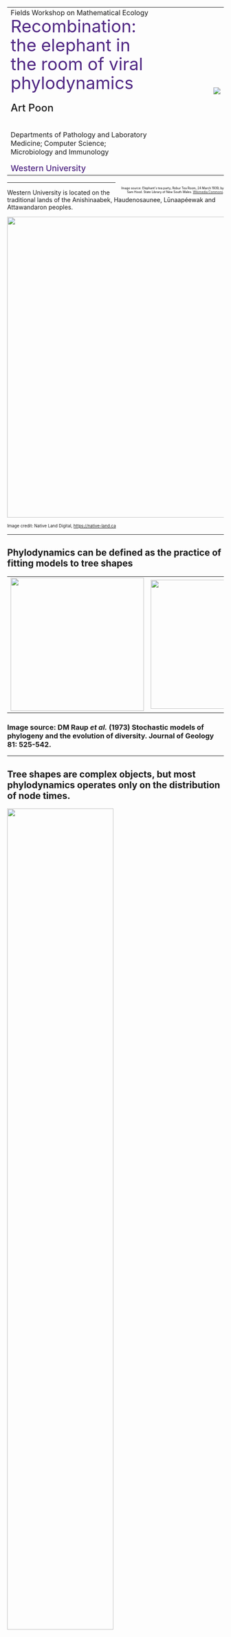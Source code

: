 
<table>
<tr>
<td>
Fields Workshop on Mathematical Ecology
<div style="font-size: 2.5em; line-height: 1.1; color: #4F2683;">Recombination: the elephant in the room of viral phylodynamics</div>
<div style="font-size: 1.5em; line-height: 3; font-weight: 500;">Art Poon</div>

Departments of Pathology and Laboratory Medicine; Computer Science; Microbiology and Immunology<br/>

<div style="font-size: 1.2em; color: #4F2683; font-weight: 500;">
Western University
</div>

</td>
<td width="33%">
<img src="/img/elephant-in-the-room.jpg" style="float: right;"/>
</td>
</tr>
</table>

<div style="float: right; text-align: right; width: 50%; color: black; font-size: 0.5em">
<br/>
Image source: Elephant's tea party, Robur Tea Room, 24 March 1939, by Sam Hood. State Library of New South Wales. <a href="https://commons.wikimedia.org/wiki/File:Elephant%27s_tea_party,_Robur_Tea_Room,_24_March_1939,_by_Sam_Hood_(8739115901).jpg">Wikimedia Commons</a>.
</div>



---

Western University is located on the traditional lands of the Anishinaabek, Haudenosaunee, L&#363;naap&eacute;ewak and Attawandaron peoples.

<img src="/img/native-land.png" width=700/>

<small><small>
Image credit: Native Land Digital, https://native-land.ca
</small></small>

---

## Phylodynamics can be defined as the practice of fitting models to tree shapes

<table>
<tr>
<td><img src="/img/raup1973.png" height=310/></td>
<td><img src="/img/raup1973-2.png" height=300/></td>
</tr>
</table>


### Image source: DM Raup <i>et al.</i> (1973) Stochastic models of phylogeny and the evolution of diversity. Journal of Geology 81: 525-542.

---


## Tree shapes are complex objects, but most phylodynamics operates only on the distribution of node times.

<img src="/img/macpherson2022.png" width="70%">

### Image source: A MacPherson <i>et al.</i> 2022. Unifying phylogenetic birth-death models in epidemiology and macroevolution. Syst Biol 71: 172-189.

---

# The birth-death SIR model 

* Phylodynamic models generally equate lineage birth (internal node) with transmission.
  * Birth occurs at rate $\lambda$, which may vary over time, *i.e.*, $\\{\lambda\_1, \lambda_2, \ldots \\}$.
* Assume lineage death (terminal node) means removal (including sampling) at rate $\mu$.
* The BDSIR model (K&uuml;nhert *et al.*, 2014) constrains variation in $\lambda$ and $\mu$ over time by an SIR model, where growth is $S$-limited.

![](/img/SIR-model.svg)

---

# The basic reproduction number

* The rate of change in the number of infected individuals ($I$) is:

`$$\frac{dI}{dt} = (\beta S - \gamma) I$$`

* The number of infections grows when $\beta S / \gamma > 1$.
* At the start of an epidemic, this quantity is known as the basic reproduction number, $R_0$.
  * The expected number of secondary infections from an index case.
  * An important parameter for public health decision-making.

---

# $R_0$ and phylodynamics

* Phylodynamic methods are increasingly used to estimate $R_0$ from genetic sequence data.
* Higher $R_0$ should be associated with a greater concentration of internal node times near root.

---

# Recombination is the exchange of genetic material between genomes

![](/img/recombination.svg)

---

# Many RNA viruses exhibit high rates of recombination

* HIV-1 undergoes about $1.3\times 10^{-3}$ recombination events per nucleotide per cellular infection (Schlub *et al*, 2010).

<div style="width: 100%; height: 100px; overflow: hidden;">
<img src="https://www.hiv.lanl.gov/scratch/CRFimg/4_CRF04_cpx.png" style="max-height: unset; height: 150px; margin: -30px 0 0 200px; padding: 0; border: unset;"/>
</div>

* About 0.1 to 0.4 reassortment events occur per lineage per year in influenza viruses (M&uuml;ller *et al* 2020).
  * Reassortment is a form of recombination involving the exchange of entire genome segments.

<div style="color: black; font-size: 0.6em">
Image source: https://www.hiv.lanl.gov/components/sequence/HIV/crfdb/crfs.comp
</div>

---

# Recombination creates phylogenetic discordance between different intervals of the genome

![](/img/phylo-discord.svg)

---

# Discordant phylogenies can be represented jointly as an ancestral recombination graph

![](/img/ancestral-recomb-graph.svg)

---

# Phylodynamic studies seldom account for recombination

* If we are reconstructing a single tree from the sequence alignment, then we are essentially averaging over multiple trees.
* It is widely known in the evolutionary biology literature that recombination tends to make this average tree more "star-like".

---

# Thanks!

<table>
<tr>
  <td>
    <img src="/img/cihr.png" width="250px"/><br/>
    <img src="/img/NSERC_RGB.png" width="230px"/>
    <img src="/img/NIH_NIAID.jpg" width="180px"/>
  </td>
  <td style="vertical-align: middle;">
    <img src="/img/lab-thumbnails.jpeg" width="400px"/>
  </td>
</tr>
</table>
